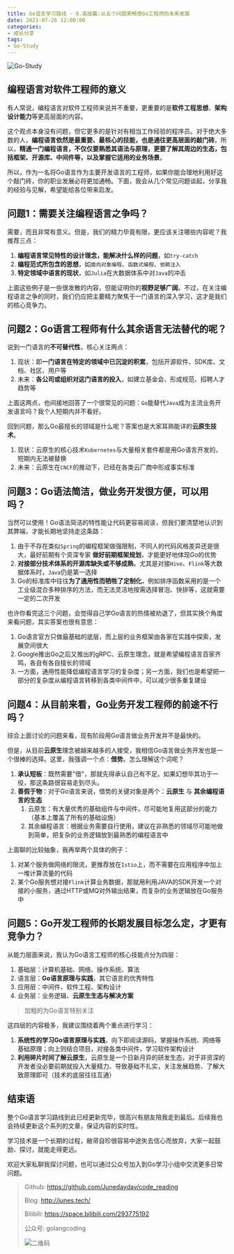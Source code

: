 ```yaml
---
title: Go语言学习路线 - 8.高级篇:从五个问题来畅想Go工程师的未来发展
date: 2021-07-26 12:00:00
categories: 
- 成长分享
tags:
- Go-Study
---
```


![Go-Study](https://i.loli.net/2021/02/28/BnVH86E5owhsaFd.jpg)

## 编程语言对软件工程师的意义

有人常说，编程语言对软件工程师来说并不重要，更重要的是**软件工程思想**、**架构设计能力**等更高层面的内容。

这个观点本身没有问题，但它更多的是针对有相当工作经验的程序员。对于绝大多数的人，**编程语言依然是最重要、最核心的技能，也是通往更高层面的敲门砖**。所以，**精通一门编程语言，不仅仅要熟悉其语法与原理，更要了解其周边的生态，包括框架、开源库、中间件等，以及掌握它适用的业务场景**。

所以，作为一名将Go语言作为主要开发语言的工程师，如果你能合理地利用好这个敲门砖，你的职业发展必将更加通畅。下面，我会从几个常见问题谈起，分享我的经验与见解，希望能给各位带来启发。

<!-- more -->

## 问题1：需要关注编程语言之争吗？

需要，而且非常有意义。但是，我们的精力毕竟有限，更应该关注哪些内容呢？我推荐三点：

1. **编程语言常见特性的设计理念，能解决什么样的问题**，如`try-catch`
2. **编程范式所包含的思想**，如`面向对象编程`、`函数式编程`、`依赖注入`
3. **特定领域中语言的现状**，如`Julia`在大数据体系中对`Java`的冲击

上面这些例子是一些很发散的内容，但能证明你的**视野足够广阔**。不过，在关注编程语言之争的同时，我们仍应把主要精力聚焦于一门语言的深入学习，这才是我们的核心竞争力。



## 问题2：Go语言工程师有什么其余语言无法替代的呢？

说到一门语言的**不可替代性**，核心关注两点：

1. 现状：即**一门语言在特定的领域中已沉淀的积累**，包括开源软件、SDK库、文档、社区、用户等
2. 未来：**各公司或组织对这门语言的投入**，如建立基金会、形成规范、招聘人才趋势等

上面这两点，也间接地回答了一个很常见的问题：`Go`能替代`Java`成为主流业务开发语言吗？我个人短期内并不看好。

回到问题，那么Go最擅长的领域是什么呢？答案也是大家耳熟能详的**云原生技术**。

1. 现状：云原生的核心技术`Kubernetes`与大量相关套件都是用Go语言开发的，短期内无法被替换
2. 未来：云原生在`CNCF`的推动下，已经在各类云厂商中形成事实标准



## 问题3：Go语法简洁，做业务开发很方便，可以用吗？

当然可以使用！Go语法简洁的特性能让代码更容易阅读，但我们要清楚地认识到其弊端，才能长期地坚持走这条路：

1. 由于不存在类似`Spring`的编程框架做强限制，不同人的代码风格差异还是很大，最好前期有个资深专家 **做好前期框架规划**，才能更好地体现Go的优势
2. **对接部分技术体系的开源库缺失或不够成熟**，尤其是对接`Hive`、`Flink`等大数据体系时，`Java`仍是第一选择
3. Go的标准库中往往**为了通用性而牺牲了定制化**，例如排序函数采用的是一个工业级混合多种排序的方法，而无法灵活地按需选择冒泡、快排等，这就需要一定的二次开发

也许你看完这三个问题，会觉得自己学Go语言的热情被劝退了，但其实换个角度来看问题，其实答案也很有意思：

1. Go语言官方只做最基础的底层，而上层的业务框架由各家在实践中探索，发展空间很大
2. Google推出Go之后又推出的gRPC、云原生理念，就是希望编程语言百家齐鸣，各自有各自擅长的领域
3. 一方面，通用性能降低编程语言学习的复杂度；另一方面，我们也是希望把一部分的复杂度从编程语言转移到各类中间件中，可以减少很多重复建设



## 问题4：从目前来看，Go业务开发工程师的前途不行吗？

综合上面讨论的问题来看，现有阶段用Go语言做业务开发并不是最快的。

但是，从目前**云原生**理念被越来越多的人接受，我相信Go语言做业务开发也是一个很棒的选择。这里，我强调一个点：**借势**。怎么理解这个词呢？

1. **承认短板**：既然需要"借"，那就先得承认自己有不足。如果幻想毕其功于一役，那这条路很容易走到尽头。
2. **善假于物**：对于Go语言来说，借势的关键对象是两个：**云原生** 与 **其余编程语言的生态**
   1. 云原生：有大量优秀的基础组件与中间件，尽可能地复用这部分的能力（基本上覆盖了所有的基础设施）
   2. 其余编程语言：根据业务需要自行使用，建议在非熟悉的领域尽可能地做到简单，把复杂的业务逻辑放到最熟悉的编程语言中

上面聊的比较抽象，我再举两个具体的例子：

1. 对某个服务做网络的限流，更推荐放在`Istio`上，而不需要在应用程序中加上一堆计算流量的代码
2. 某个Go服务想对接`Flink`计算业务数据，那就用利用JAVA的SDK开发一个对接的小服务，通过HTTP或MQ对外输出结果，而复杂的业务逻辑放在Go服务中



## 问题5：Go开发工程师的长期发展目标怎么定，才更有竞争力？

从能力层面来说，我认为Go语言工程师的核心技能点分为四层：

1. 基础层：计算机基础、网络、操作系统、算法
2. 语言层：**Go语言原理与实践**，其它语言的优秀特性
3. 应用层：中间件、软件工程、架构设计
4. 业务层：业务逻辑、**云原生生态与解决方案**

> 加粗的为Go语言特别关注

这四层的内容极多，我建议围绕着两个重点进行学习：

1. **系统性的学习Go语言原理与实践**，向下即阅读源码，掌握操作系统、网络等基础原理；向上则结合项目，对接各类中间件，学习软件架构设计
2. **利用碎片时间了解云原生**，云原生是一个日新月异的研发生态，对于非资深的开发者没必要前期就投入大量精力、导致基础不扎实，关注发展趋势、了解大致原理即可（技术的底层往往互通）



## 结束语

整个Go语言学习路线到此已经更新完毕，很高兴有朋友陪我走到最后。后续我也会持续更新这个系列的文章，保证内容的实时性。

学习技术是一个长期的过程，敝帚自珍很容易中途失去信心而放弃，大家一起鼓励、探讨，就能走得更远。

欢迎大家私聊我探讨问题，也可以通过公众号加入到Go学习小组中交流更多日常问题。



> Github: https://github.com/Junedayday/code_reading
>
> Blog: http://junes.tech/
>
> Bilibili: https://space.bilibili.com/293775192
>
> 公众号: golangcoding
>
>  ![二维码](https://i.loli.net/2021/02/28/RPzy7Hjc9GZ8I3e.jpg)

